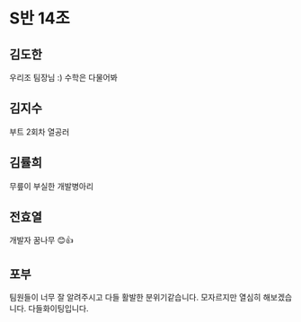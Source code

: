 # S반 14조

## 김도한
우리조 팀장님 :) 수학은 다물어봐
## 김지수
부트 2회차 열공러 
## 김률희
무릎이 부실한 개발병아리
## 전효열
개발자 꿈나무 😊👍
## 포부
팀원들이 너무 잘 알려주시고 다들 활발한 분위기같습니다.
모자르지만 열심히 해보겠습니다.
다들화이팅입니다.